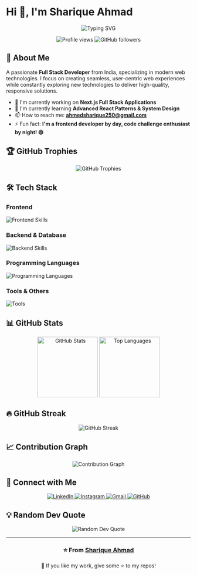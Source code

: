 # Hi 👋, I'm Sharique Ahmad
<div align="center">
  <img src="https://readme-typing-svg.herokuapp.com?font=Fira+Code&pause=1000&color=2E9EF7&center=true&vCenter=true&width=435&lines=Frontend+Developer+from+India;React+%26+Next.js+Enthusiast;Full+Stack+Developer;Always+learning+new+things" alt="Typing SVG" />
</div>

<p align="center">
  <img src="https://komarev.com/ghpvc/?username=elmetador20&label=Profile%20views&color=0e75b6&style=flat" alt="Profile views" />
  <img src="https://img.shields.io/github/followers/elmetador20?label=Followers&style=social" alt="GitHub followers" />
</p>

## 🚀 About Me

A passionate **Full Stack Developer** from India, specializing in modern web technologies. I focus on creating seamless, user-centric web experiences while constantly exploring new technologies to deliver high-quality, responsive solutions.

- 🔭 I'm currently working on **Next.js Full Stack Applications**
- 🌱 I'm currently learning **Advanced React Patterns & System Design**
- 📫 How to reach me: **ahmedsharique250@gmail.com**
- ⚡ Fun fact: **I'm a frontend developer by day, code challenge enthusiast by night! 😄**

## 🏆 GitHub Trophies
<p align="center">
  <img src="https://github-profile-trophy.vercel.app/?username=elmetador20&theme=darkhub&no-frame=false&no-bg=false&margin-w=4&row=1" alt="GitHub Trophies" />
</p>

## 🛠️ Tech Stack

### Frontend
<p align="left">
  <img src="https://skillicons.dev/icons?i=html,css,js,react,nextjs,tailwind,bootstrap" alt="Frontend Skills" />
</p>

### Backend & Database
<p align="left">
  <img src="https://skillicons.dev/icons?i=nodejs,express,mongodb,python" alt="Backend Skills" />
</p>

### Programming Languages
<p align="left">
  <img src="https://skillicons.dev/icons?i=javascript,python,java,c" alt="Programming Languages" />
</p>

### Tools & Others
<p align="left">
  <img src="https://skillicons.dev/icons?i=git,github,vscode,figma" alt="Tools" />
</p>

## 📊 GitHub Stats
<div align="center">
  <img src="https://github-readme-stats.vercel.app/api?username=elmetador20&show_icons=true&theme=tokyonight&hide_border=true&count_private=true" alt="GitHub Stats" height="165" />
  <img src="https://github-readme-stats.vercel.app/api/top-langs/?username=elmetador20&layout=compact&theme=tokyonight&hide_border=true" alt="Top Languages" height="165" />
</div>

## 🔥 GitHub Streak
<div align="center">
  <img src="https://github-readme-streak-stats.herokuapp.com/?user=elmetador20&theme=tokyonight&hide_border=true" alt="GitHub Streak" />
</div>

## 📈 Contribution Graph
<div align="center">
  <img src="https://github-readme-activity-graph.vercel.app/graph?username=elmetador20&theme=tokyo-night&hide_border=true&bg_color=1a1b27&color=70a5fd&line=bf91f3&point=38bdae" alt="Contribution Graph" />
</div>

## 🤝 Connect with Me
<div align="center">
  <a href="https://www.linkedin.com/in/sharique-ahmed-118861241/" target="_blank">
    <img src="https://img.shields.io/badge/LinkedIn-0077B5?style=for-the-badge&logo=linkedin&logoColor=white" alt="LinkedIn" />
  </a>
  <a href="https://instagram.com/_shariqueahmad_" target="_blank">
    <img src="https://img.shields.io/badge/Instagram-E4405F?style=for-the-badge&logo=instagram&logoColor=white" alt="Instagram" />
  </a>
  <a href="mailto:ahmedsharique250@gmail.com">
    <img src="https://img.shields.io/badge/Gmail-D14836?style=for-the-badge&logo=gmail&logoColor=white" alt="Gmail" />
  </a>
  <a href="https://github.com/elmetador20" target="_blank">
    <img src="https://img.shields.io/badge/GitHub-100000?style=for-the-badge&logo=github&logoColor=white" alt="GitHub" />
  </a>
</div>

## 💡 Random Dev Quote
<div align="center">
  <img src="https://quotes-github-readme.vercel.app/api?type=horizontal&theme=tokyonight" alt="Random Dev Quote" />
</div>

---
<div align="center">
  <h3>⭐️ From <a href="https://github.com/elmetador20">Sharique Ahmad</a></h3>
  <p>💙 If you like my work, give some ⭐️ to my repos!</p>
</div>
